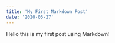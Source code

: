 ```yaml
---
title: 'My First Markdown Post'
date: '2020-05-27'
---
```


Hello this is my first post using Markdown!
